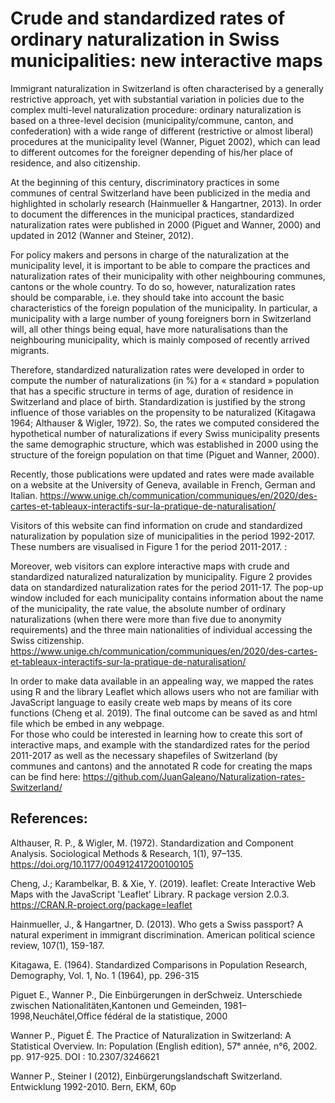 # Crude and standardized rates of ordinary naturalization in Swiss municipalities: new interactive maps

Immigrant naturalization in Switzerland is often characterised by a generally restrictive approach, yet with substantial variation in policies due to the complex multi-level naturalization procedure: ordinary naturalization is based on a three-level decision (municipality/commune, canton, and confederation) with a wide range of different (restrictive or almost liberal) procedures at the municipality level (Wanner, Piguet 2002), which can lead to different outcomes for the foreigner depending of his/her place of residence, and also citizenship. 

At the beginning of this century, discriminatory practices in some communes of central Switzerland have been publicized in the media and highlighted in scholarly research (Hainmueller & Hangartner, 2013). In order to document the differences in the municipal practices, standardized naturalization rates were published in 2000 (Piguet and Wanner, 2000) and updated in 2012 (Wanner and Steiner, 2012).

For policy makers and persons in charge of the naturalization at the municipality level, it is important to be able to compare the practices and naturalization rates of their municipality with other neighbouring communes, cantons or the whole country. To do so, however, naturalization rates should be comparable, i.e. they should take into account the basic characteristics of the foreign population of the municipality.  In particular, a municipality with a large number of young foreigners born in Switzerland will, all other things being equal, have more naturalisations than the neighbouring municipality, which is mainly composed of recently arrived migrants. 

Therefore, standardized naturalization rates were developed in order to compute the number of naturalizations (in %) for a « standard » population that has a specific structure in terms of age, duration of residence in Switzerland and place of birth. Standardization is justified by the strong influence of those variables on the propensity to be naturalized (Kitagawa 1964; Althauser & Wigler, 1972). So, the rates we computed considered the hypothetical number of naturalizations if every Swiss municipality presents the same demographic structure, which was established in 2000 using the structure of the foreign population on that time (Piguet and Wanner, 2000).

Recently, those publications were updated and rates were made available on a website at the University of Geneva, available in French, German and Italian. https://www.unige.ch/communication/communiques/en/2020/des-cartes-et-tableaux-interactifs-sur-la-pratique-de-naturalisation/

Visitors of this website can find information on crude and standardized naturalization by population size of municipalities in the period 1992-2017. These numbers are visualised in Figure 1 for the period 2011-2017. : 

Moreover, web visitors can explore interactive maps with crude and standardized naturalized naturalization by municipality. Figure 2 provides data on standardized naturalization rates for the period 2011-17. The pop-up window included for each municipality contains information about the name of the municipality, the rate value, the absolute number of ordinary naturalizations (when there were more than five due to anonymity requirements) and the three main nationalities of individual accessing the Swiss citizenship. 
https://www.unige.ch/communication/communiques/en/2020/des-cartes-et-tableaux-interactifs-sur-la-pratique-de-naturalisation/

In order to make data available in an appealing way, we mapped the rates using R and the library Leaflet which allows users who not are familiar with JavaScript language to easily create web maps by means of its core functions (Cheng et al. 2019). The final outcome can be saved as and html file which be embed in any webpage.   
For those who could be interested in learning how to create this sort of interactive maps, and example with the standardized rates for the period 2011-2017 as well as the necessary shapefiles of Switzerland (by communes and cantons) and the annotated R code for creating the maps can be find here: https://github.com/JuanGaleano/Naturalization-rates-Switzerland/


## References: 

Althauser, R. P., & Wigler, M. (1972). Standardization and Component Analysis. Sociological Methods & Research, 1(1), 97–135. https://doi.org/10.1177/004912417200100105

Cheng, J.; Karambelkar, B. & Xie, Y. (2019). leaflet: Create Interactive Web Maps with the JavaScript 'Leaflet' Library. R package version 2.0.3. https://CRAN.R-project.org/package=leaflet

Hainmueller, J., & Hangartner, D. (2013). Who gets a Swiss passport? A natural experiment in immigrant discrimination. American political science review, 107(1), 159-187.

Kitagawa, E. (1964). Standardized Comparisons in Population Research, Demography, Vol. 1, No. 1 (1964), pp. 296-315

Piguet E., Wanner P., Die Einbürgerungen in derSchweiz. Unterschiede zwischen Nationalitäten,Kantonen und Gemeinden, 1981–1998,Neuchâtel,Office fédéral de la statistique, 2000

Wanner P., Piguet É. The Practice of Naturalization in Switzerland: A Statistical Overview. In: Population (English edition), 57ᵉ année, n°6, 2002. pp. 917-925. DOI : 10.2307/3246621

Wanner P., Steiner I (2012), Einbürgerungslandschaft Switzerland. Entwicklung 1992-2010. Bern, EKM, 60p







